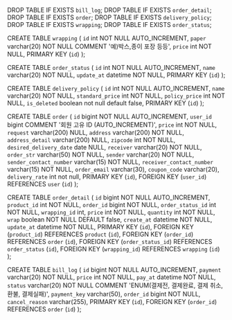DROP TABLE IF EXISTS `bill_log`;
DROP TABLE IF EXISTS `order_detail`;
DROP TABLE IF EXISTS `order`;
DROP TABLE IF EXISTS `delivery_policy`;
DROP TABLE IF EXISTS `wrapping`;
DROP TABLE IF EXISTS `order_status`;

CREATE TABLE `wrapping` (
    `id` int NOT NULL AUTO_INCREMENT,
    `paper` varchar(20) NOT NULL COMMENT '예)박스,종이 포장 등등',
    `price` int NOT NULL,
    PRIMARY KEY (`id`)
);

CREATE TABLE `order_status` (
    `id` int NOT NULL AUTO_INCREMENT,
    `name` varchar(20) NOT NULL,
    `update_at` datetime NOT NULL,
    PRIMARY KEY (`id`)
);


CREATE TABLE `delivery_policy` (
    `id` int NOT NULL AUTO_INCREMENT,
    `name` varchar(20) NOT NULL,
    `standard_price` int NOT NULL,
    `policy_price` int NOT NULL,
    `is_deleted` boolean not null default false,
    PRIMARY KEY (`id`)
);

CREATE TABLE `order` (
    `id` bigint NOT NULL AUTO_INCREMENT,
    `user_id` bigint COMMENT '회원 고유 ID (AUTO_INCREMENT)',
    `price` int NOT NULL,
    `request` varchar(200) NULL,
    `address` varchar(200) NOT NULL,
    `address_detail` varchar(200) NULL,
    `zipcode` int NOT NULL,
    `desired_delivery_date` date NULL,
    `receiver` varchar(20) NOT NULL,
    `order_str` varchar(50) NOT NULL,
    `sender` varchar(20) NOT NULL,
    `sender_contact_number` varchar(15) NOT NULL,
    `receiver_contact_number` varchar(15) NOT NULL,
    `order_email` varchar(30),
    `coupon_code` varchar(20),
    `delivery_rate` int not null,
    PRIMARY KEY (`id`),
    FOREIGN KEY (`user_id`) REFERENCES `user` (`id`)
);


CREATE TABLE `order_detail` (
    `id` bigint NOT NULL AUTO_INCREMENT,
    `product_id` int NOT NULL,
    `order_id` bigint NOT NULL,
    `order_status_id` int NOT NULL,
    `wrapping_id` int,
    `price` int NOT NULL,
    `quantity` int NOT NULL,
    `wrap` boolean NOT NULL DEFAULT false,
    `create_at` datetime NOT NULL,
    `update_at` datetime NOT NULL,
    PRIMARY KEY (`id`),
    FOREIGN KEY (`product_id`) REFERENCES `product` (`id`),
    FOREIGN KEY (`order_id`) REFERENCES `order` (`id`),
    FOREIGN KEY (`order_status_id`) REFERENCES `order_status` (`id`),
    FOREIGN KEY (`wrapping_id`) REFERENCES `wrapping` (`id`)
);

CREATE TABLE `bill_log` (
    `id` bigint NOT NULL AUTO_INCREMENT,
    `payment` varchar(20) NOT NULL,
    `price` int NOT NULL,
    `pay_at` datetime NOT NULL,
    `status` varchar(20) NOT NULL COMMENT 'ENUM(결제전, 결제완료, 결제 취소, 환불, 결제실패)',
    `payment_key` varchar(50),
	`order_id` bigint NOT NULL,
    `cancel_reason` varchar(255),
    PRIMARY KEY (`id`),
    FOREIGN KEY (`order_id`) REFERENCES `order` (`id`)
);
